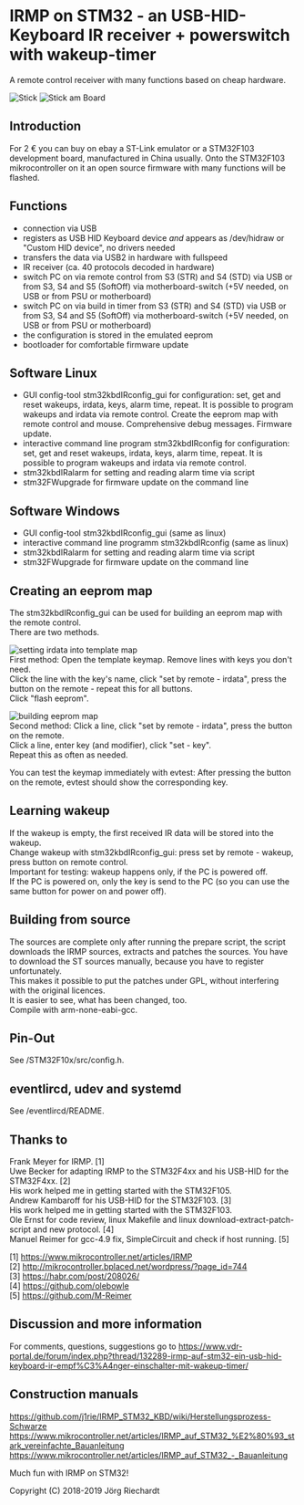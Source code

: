 # IRMP on STM32 - an USB-HID-Keyboard IR receiver + powerswitch with wakeup-timer

A remote control receiver with many functions based on cheap hardware.

![Stick](https://raw.githubusercontent.com/wiki/j1rie/IRMP_STM32_KBD/images/Stick.jpg)
![Stick am Board](https://raw.githubusercontent.com/wiki/j1rie/IRMP_STM32_KBD/images/Stick_am_Board.jpg)
 
## Introduction
For 2 € you can buy on ebay a ST-Link emulator or a STM32F103 development board, manufactured in China usually. Onto the STM32F103 mikrocontroller on it an open source firmware with many functions will be flashed.

## Functions
* connection via USB 
* registers as USB HID Keyboard device *and* appears as /dev/hidraw or "Custom HID device", no drivers needed
* transfers the data via USB2 in hardware with fullspeed 
* IR receiver (ca. 40 protocols decoded in hardware) 
* switch PC on via remote control from S3 (STR) and S4 (STD) via USB or from S3, S4 and S5 (SoftOff) via motherboard-switch (+5V needed, on USB or from PSU or motherboard) 
* switch PC on via build in timer from S3 (STR) and S4 (STD) via USB or from S3, S4 and S5 (SoftOff) via motherboard-switch (+5V needed, on USB or from PSU or motherboard) 
* the configuration is stored in the emulated eeprom
* bootloader for comfortable firmware update

## Software Linux
* GUI config-tool stm32kbdIRconfig_gui for configuration: set, get and reset wakeups, irdata, keys, alarm time, repeat. It is possible to program wakeups and irdata via remote control. Create the eeprom map with remote control and mouse. Comprehensive debug messages. Firmware update.
* interactive command line program stm32kbdIRconfig for configuration: set, get and reset wakeups, irdata, keys, alarm time, repeat. It is possible to program wakeups and irdata via remote control.
* stm32kbdIRalarm for setting and reading alarm time via script
* stm32FWupgrade for firmware update on the command line

## Software Windows
* GUI config-tool stm32kbdIRconfig_gui (same as linux)
* interactive command line programm stm32kbdIRconfig (same as linux)
* stm32kbdIRalarm for setting and reading alarm time via script
* stm32FWupgrade for firmware update on the command line

## Creating an eeprom map
The stm32kbdIRconfig_gui can be used for building an eeprom map with the remote control.  
There are two methods.  

![setting irdata into template map](https://raw.githubusercontent.com/wiki/j1rie/IRMP_STM32_KBD/images/setting_irdata_into_template_map.jpg)   
First method: Open the template keymap. Remove lines with keys you don't need.  
Click the line with the key's name, click "set by remote - irdata", press the button on the remote - repeat this for all buttons.  
Click "flash eeprom".  

![building eeprom map](https://raw.githubusercontent.com/wiki/j1rie/IRMP_STM32_KBD/images/building_eeprom_map.jpg)  
Second method: Click a line, click "set by remote - irdata", press the button on the remote.  
Click a line, enter key (and modifier), click "set - key".  
Repeat this as often as needed.  

You can test the keymap immediately with evtest: After pressing the button on the remote, evtest should show the corresponding key.

## Learning wakeup
If the wakeup is empty, the first received IR data will be stored into the wakeup.  
Change wakeup with stm32kbdIRconfig_gui: press set by remote - wakeup, press button on remote control.  
Important for testing: wakeup happens only, if the PC is powered off.  
If the PC is powered on, only the key is send to the PC (so you can use the same button for power on and power off).  

## Building from source
The sources are complete only after running the prepare script, the script downloads the IRMP sources, extracts and patches the sources. You have to download the ST sources manually, because you have to register unfortunately.  
This makes it possible to put the patches under GPL, without interfering with the original licences.  
It is easier to see, what has been changed, too.  
Compile with arm-none-eabi-gcc.  

## Pin-Out
See /STM32F10x/src/config.h.

## eventlircd, udev and systemd
See /eventlircd/README.

## Thanks to
Frank Meyer for IRMP. [1]  
Uwe Becker for adapting IRMP to the STM32F4xx and his USB-HID for the STM32F4xx. [2]  
His work helped me in getting started with the STM32F105.  
Andrew Kambaroff for his USB-HID for the STM32F103. [3]  
His work helped me in getting started with the STM32F103.  
Ole Ernst for code review, linux Makefile and linux download-extract-patch-script and new protocol. [4]  
Manuel Reimer for gcc-4.9 fix, SimpleCircuit and check if host running. [5]  

[1] https://www.mikrocontroller.net/articles/IRMP  
[2] http://mikrocontroller.bplaced.net/wordpress/?page_id=744  
[3] https://habr.com/post/208026/  
[4] https://github.com/olebowle  
[5] https://github.com/M-Reimer  

## Discussion and more information
For comments, questions, suggestions go to https://www.vdr-portal.de/forum/index.php?thread/132289-irmp-auf-stm32-ein-usb-hid-keyboard-ir-empf%C3%A4nger-einschalter-mit-wakeup-timer/

## Construction manuals
https://github.com/j1rie/IRMP_STM32_KBD/wiki/Herstellungsprozess-Schwarze  
https://www.mikrocontroller.net/articles/IRMP_auf_STM32_%E2%80%93_stark_vereinfachte_Bauanleitung  
https://www.mikrocontroller.net/articles/IRMP_auf_STM32_-_Bauanleitung   

Much fun with IRMP on STM32!

Copyright (C) 2018-2019 Jörg Riechardt
